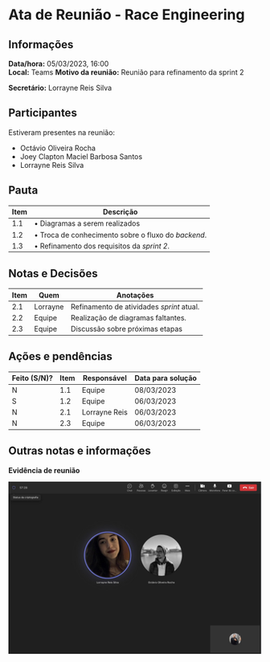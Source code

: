 # Ata de Reunião - Race Engineering

## Informações
**Data/hora:** 05/03/2023, 16:00  
**Local:** Teams
**Motivo da reunião:** Reunião para refinamento da sprint 2

**Secretário:** Lorrayne Reis Silva

## Participantes
Estiveram presentes na reunião:
- Octávio Oliveira Rocha
- Joey Clapton Maciel Barbosa Santos
- Lorrayne Reis Silva

## Pauta

Item | Descrição
---- | ----
1.1 | • Diagramas a serem realizados
1.2 | • Troca de conhecimento sobre o fluxo do *backend*. 
1.3 | • Refinamento dos requisitos da *sprint 2*.

## Notas e Decisões
Item | Quem | Anotações |
---- | ---- | ---- |
2.1 | Lorrayne | Refinamento de atividades *sprint* atual. |
2.2 | Equipe| Realização de diagramas faltantes. |
2.3 | Equipe | Discussão sobre próximas etapas |

## Ações e pendências
| Feito (S/N)? | Item | Responsável | Data para solução |
| ---- | ---- | ---- | ---- |
| N | 1.1 | Equipe | 08/03/2023 |
| S | 1.2 | Equipe | 06/03/2023 |
| N | 2.1 | Lorrayne Reis | 06/03/2023 |
| N | 2.3 | Equipe | 06/03/2023 |

## Outras notas e informações

**Evidência de reunião**


![print-reuniao](https://github.com/ICEI-PUC-Minas-PPLES-TI/plf-es-2023-1-ti5-5104100-race-engineering/blob/main/artefatos/atas/2023-03-06-Evidencia-Reuniao.jpeg)
